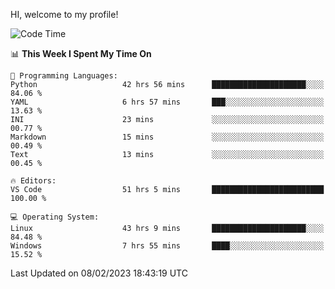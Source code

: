 HI, welcome to my profile!
<!--START_SECTION:waka-->
![Code Time](http://img.shields.io/badge/Code%20Time-479%20hrs%2022%20mins-blue)

📊 **This Week I Spent My Time On** 

```text
💬 Programming Languages: 
Python                   42 hrs 56 mins      █████████████████████░░░░   84.06 % 
YAML                     6 hrs 57 mins       ███░░░░░░░░░░░░░░░░░░░░░░   13.63 % 
INI                      23 mins             ░░░░░░░░░░░░░░░░░░░░░░░░░   00.77 % 
Markdown                 15 mins             ░░░░░░░░░░░░░░░░░░░░░░░░░   00.49 % 
Text                     13 mins             ░░░░░░░░░░░░░░░░░░░░░░░░░   00.45 % 

🔥 Editors: 
VS Code                  51 hrs 5 mins       █████████████████████████   100.00 % 

💻 Operating System: 
Linux                    43 hrs 9 mins       █████████████████████░░░░   84.48 % 
Windows                  7 hrs 55 mins       ████░░░░░░░░░░░░░░░░░░░░░   15.52 % 

```


 Last Updated on 08/02/2023 18:43:19 UTC
<!--END_SECTION:waka-->
